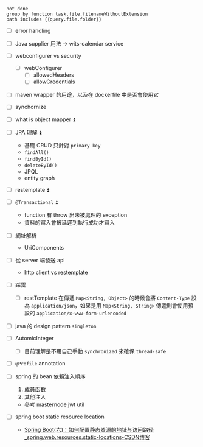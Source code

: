 
```tasks
not done
group by function task.file.filenameWithoutExtension
path includes {{query.file.folder}}
```


- [ ] error handling

- [ ] Java supplier 用法 -> wits-calendar service

- [ ] webconfigurer vs security

	- [ ] webConfigurer 
		- [ ] allowedHeaders
		- [ ] allowCredentials

- [ ] maven wrapper 的用途，以及在 dockerfile 中是否會使用它

- [ ] synchornize

- [ ] what is object mapper ⏫ 

- [ ] JPA 理解 ⏫ 
	- 基礎 CRUD 只針對 `primary key`
	- `findAll()`
	- `findById()`
	- `deleteById()`
	- JPQL
	- entity graph

- [ ] restemplate ⏫ 

- [ ] `@Transactional` ⏫ 
	- function 有 throw 出未被處理的 exception
	- 資料的寫入會被延遲到執行成功才寫入

- [ ] 網址解析
	- UriComponents

- [ ] 從 server 端發送 api

	- http client vs restemplate

- [ ] 踩雷
	- [ ] restTemplate 在傳遞 `Map<String, Object>` 的時候會將 `Content-Type` 設為 `application/json`，如果是用 `Map<String, String>` 傳遞則會使用預設的 `application/x-www-form-urlencoded`


- [ ] java 的 design pattern `singleton`

- [ ] AutomicInteger 

	- [ ] 目前理解是不用自己手動 `synchronized` 來確保 `thread-safe`

- [ ] `@Profile` annotation

- [ ] spring 的 bean 依賴注入順序

	1. 成員函數
	2. 其他注入
	- 參考 masternode jwt util	

- [ ] spring boot static resource location
	- [Spring Boot(六)：如何配置静态资源的地址与访问路径_spring.web.resources.static-locations-CSDN博客](https://blog.csdn.net/yiifaa/article/details/78299052)

